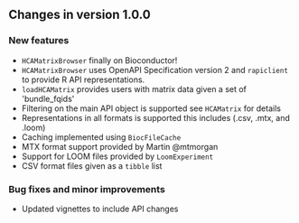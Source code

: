 ## Changes in version 1.0.0

### New features

* `HCAMatrixBrowser` finally on Bioconductor!
* `HCAMatrixBrowser` uses OpenAPI Specification version 2 and `rapiclient`
to provide R API representations.
* `loadHCAMatrix` provides users with matrix data given a set of 'bundle_fqids'
* Filtering on the main API object is supported see `HCAMatrix` for details
* Representations in all formats is supported this includes (.csv, .mtx, and
.loom)
* Caching implemented using `BiocFileCache`
* MTX format support provided by Martin @mtmorgan
* Support for LOOM files provided by `LoomExperiment`
* CSV format files given as a `tibble` list

### Bug fixes and minor improvements

* Updated vignettes to include API changes
